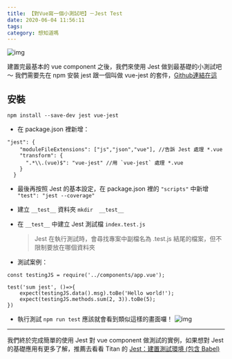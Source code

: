 ```yaml
---
title: 【對Vue寫一個小測試吧】－Jest Test
date: 2020-06-04 11:56:11
tags:
category: 想知道嗎
---
```


[<i class="fa fa-medium"></i>](https://medium.com/@wsw0615/%E5%B0%8Dvue%E5%AF%AB%E4%B8%80%E5%80%8B%E5%B0%8F%E6%B8%AC%E8%A9%A6%E5%90%A7-jest-test-2c77f72ff118)

![img](/images/2020/【對Vue寫一個小測試吧】－JestTest/vueJest.png)

建置完最基本的 vue component 之後，我們來使用 Jest 做到最基礎的小測試吧～
我們需要先在 npm 安裝 jest 跟一個叫做 vue-jest 的套件，[Github連結在這](https://github.com/vuejs/vue-jest)

## 安裝

`npm install --save-dev jest vue-jest`

* 在 package.json 裡新增：
```
"jest": {
    "moduleFileExtensions": ["js","json","vue"], //告訴 Jest 處理 *.vue
    "transform": {
      ".*\\.(vue)$": "vue-jest" //用 `vue-jest` 處理 *.vue
    }
  }
```

* 最後再按照 Jest 的基本設定，在 package.json 裡的 `"scripts"` 中新增
`"test": "jest --coverage"`

* 建立 `__test__` 資料夾
`mkdir  __test__`

* 在 `__test__` 中建立 Jest 測試檔
`index.test.js`
    > Jest 在執行測試時，會尋找專案中副檔名為 .test.js 結尾的檔案，但不限制要放在哪個資料夾

* 測試案例：

```
const testingJS = require('../components/app.vue');

test('sum jest', ()=>{
    expect(testingJS.data().msg).toBe('Hello world!');
    expect(testingJS.methods.sum(2, 3)).toBe(5);
})
```

* 執行測試
`npm run test`
應該就會看到類似這樣的畫面囉！
![img](/images/2020/【對Vue寫一個小測試吧】－JestTest/EHoazqC.png)

---

我們終於完成簡單的使用 Jest 對 vue component 做測試的實例，如果想對 Jest 的基礎應用有更多了解，推薦去看看 Titan 的 [Jest：建置測試環境 (包含 Babel)](https://titangene.github.io/article/jest-build-test-env.html)